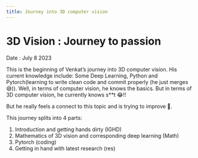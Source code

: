 ```yaml
---
title: Journey into 3D computer vision
---
```


# 3D Vision : Journey to passion

Date : July 8 2023

This is the beginning of Venkat’s journey into 3D computer vision. His current knowledge include: Some Deep Learning, Python and Pytorch(learning to write clean code and commit properly (he just merges 😅)). Well, in terms of computer vision, he knows the basics. But in terms of 3D computer vision, he currently knows s**t 😂!!

But he really feels a connect to this topic and is trying to improve 🤔.

This journey splits into 4 parts:

1. Introduction and getting hands dirty (IGHD)
2. Mathematics of 3D vision and corresponding deep learning (Math)
3. Pytorch (coding)
4. Getting in hand with latest research (res)



